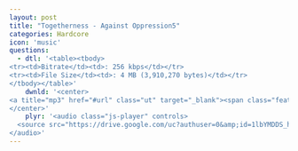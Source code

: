 ```yaml
---
layout: post
title: "Togetherness - Against Oppression5"
categories: Hardcore
icon: 'music'
questions:
  - dtl: '<table><tbody>
<tr><td>Bitrate</td><td>: 256 kbps</td></tr>
<tr><td>File Size</td><td>: 4 MB (3,910,270 bytes)</td></tr>
</tbody></table>'
    dwnld: '<center>
<a title="mp3" href="#url" class="ut" target="_blank"><span class="feather-icon icon-download"> Download</span></a>
</center>'
    plyr: '<audio class="js-player" controls>
  <source src="https://drive.google.com/uc?authuser=0&amp;id=1lbYMDDS_hKPF-6cYgv1vNanZD6Dcc598&amp;export=download" type="audio/mp3">
</audio>'
---
```

